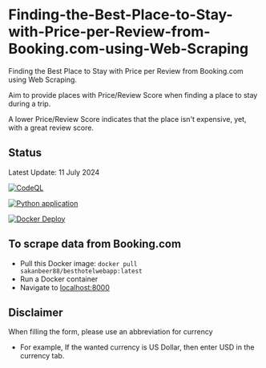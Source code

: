 # Finding-the-Best-Place-to-Stay-with-Price-per-Review-from-Booking.com-using-Web-Scraping
Finding the Best Place to Stay with Price per Review from Booking.com using Web Scraping.  

Aim to provide places with Price/Review Score when finding a place to stay during a trip.  

A lower Price/Review Score indicates that the place isn't expensive, yet, with a great review score.   

## Status
Latest Update: 11 July 2024

[![CodeQL](https://github.com/sakan811/Find-the-Best-Place-to-Stay-with-Price-per-Review/actions/workflows/codeql.yml/badge.svg)](https://github.com/sakan811/Find-the-Best-Place-to-Stay-with-Price-per-Review/actions/workflows/codeql.yml)  

[![Python application](https://github.com/sakan811/Find-the-Best-Place-to-Stay-with-Price-per-Review/actions/workflows/python-app.yml/badge.svg)](https://github.com/sakan811/Find-the-Best-Place-to-Stay-with-Price-per-Review/actions/workflows/python-app.yml)

[![Docker Deploy](https://github.com/sakan811/Find-the-Best-Place-to-Stay-with-Price-per-Review/actions/workflows/docker-deploy.yml/badge.svg)](https://github.com/sakan811/Find-the-Best-Place-to-Stay-with-Price-per-Review/actions/workflows/docker-deploy.yml)

## To scrape data from Booking.com
- Pull this Docker image: ```docker pull sakanbeer88/besthotelwebapp:latest```
- Run a Docker container
- Navigate to [localhost:8000](http://localhost:8000)

## Disclaimer
When filling the form, please use an abbreviation for currency
- For example, If the wanted currency is US Dollar, then enter USD in the currency tab.